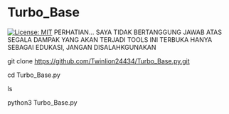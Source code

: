 # Turbo_Base
[![License: MIT](https://img.shields.io/badge/License-MIT-yellow.svg)](https://opensource.org/licenses/MIT)
PERHATIAN... SAYA TIDAK BERTANGGUNG JAWAB ATAS SEGALA DAMPAK YANG AKAN TERJADI TOOLS INI TERBUKA HANYA SEBAGAI EDUKASI, JANGAN DISALAHKGUNAKAN

git clone https://github.com/Twinlion24434/Turbo_Base.py.git

cd Turbo_Base.py

ls

python3 Turbo_Base.py
